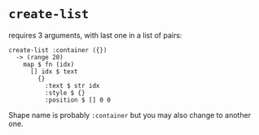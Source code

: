 # `create-list`

requires 3 arguments, with last one in a list of pairs:

```
create-list :container ({})
  -> (range 20)
    map $ fn (idx)
      [] idx $ text
        {}
          :text $ str idx
          :style $ {}
          :position $ [] 0 0
```

Shape name is probably `:container` but you may also change to another one.
